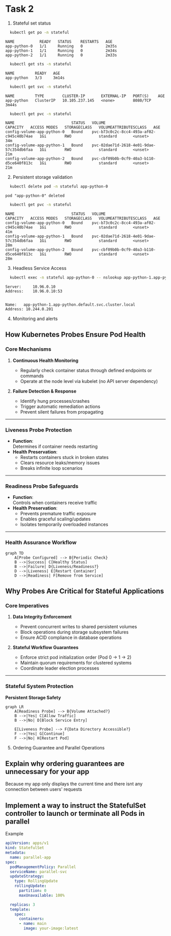 # Task 2

1) Stateful set status
```bash
  kubectl get po -n stateful
```

```
NAME           READY   STATUS    RESTARTS   AGE
app-python-0   1/1     Running   0          2m35s
app-python-1   1/1     Running   0          2m34s
app-python-2   1/1     Running   0          2m33s
```

```bash
  kubectl get sts -n stateful
```

```
NAME         READY   AGE
app-python   3/3     3m14s
```

```bash
  kubectl get svc -n stateful
```

```
NAME         TYPE        CLUSTER-IP       EXTERNAL-IP   PORT(S)    AGE
app-python   ClusterIP   10.105.237.145   <none>        8080/TCP   3m44s
```

```bash
  kubectl get pvc -n stateful
```

```
NAME                         STATUS   VOLUME                                     CAPACITY   ACCESS MODES   STORAGECLASS   VOLUMEATTRIBUTESCLASS   AGE
config-volume-app-python-0   Bound    pvc-b73c0c2c-8cc4-493a-af02-c945c40b74ae   1Gi        RWO            standard       <unset>                 34m
config-volume-app-python-1   Bound    pvc-02dae71d-2618-4e01-9dae-57c354db6faa   1Gi        RWO            standard       <unset>                 21m
config-volume-app-python-2   Bound    pvc-cbf09b0b-0cf9-40a3-b110-d5ce640f813c   1Gi        RWO            standard       <unset>                 21m
```

2) Persistent storage validation
```bash
  kubectl delete pod -n stateful app-python-0
```

```
pod "app-python-0" deleted
```

```bash
  kubectl get pvc -n stateful
```

```
NAME                         STATUS   VOLUME                                     CAPACITY   ACCESS MODES   STORAGECLASS   VOLUMEATTRIBUTESCLASS   AGE
config-volume-app-python-0   Bound    pvc-b73c0c2c-8cc4-493a-af02-c945c40b74ae   1Gi        RWO            standard       <unset>                 41m
config-volume-app-python-1   Bound    pvc-02dae71d-2618-4e01-9dae-57c354db6faa   1Gi        RWO            standard       <unset>                 28m
config-volume-app-python-2   Bound    pvc-cbf09b0b-0cf9-40a3-b110-d5ce640f813c   1Gi        RWO            standard       <unset>                 28m
```

3) Headless Service Access

```bash
  kubectl exec -n stateful app-python-0 -- nslookup app-python-1.app-python.default.svc.cluster.local
```

```
Server:		10.96.0.10
Address:	10.96.0.10:53


Name:	app-python-1.app-python.default.svc.cluster.local
Address: 10.244.0.201
```

4) Monitoring and alerts
## How Kubernetes Probes Ensure Pod Health

### Core Mechanisms
1. **Continuous Health Monitoring**
    - Regularly check container status through defined endpoints or commands
    - Operate at the node level via kubelet (no API server dependency)

2. **Failure Detection & Response**
    - Identify hung processes/crashes
    - Trigger automatic remediation actions
    - Prevent silent failures from propagating

---

### Liveness Probe Protection
- **Function**:  
  Determines if container needs restarting
- **Health Preservation**:
    - Restarts containers stuck in broken states
    - Clears resource leaks/memory issues
    - Breaks infinite loop scenarios

---

### Readiness Probe Safeguards
- **Function**:  
  Controls when containers receive traffic
- **Health Preservation**:
    - Prevents premature traffic exposure
    - Enables graceful scaling/updates
    - Isolates temporarily overloaded instances

---

### Health Assurance Workflow
```mermaid
graph TD
    A[Probe Configured] --> B{Periodic Check}
    B -->|Success| C[Healthy Status]
    B -->|Failure| D{Liveness/Readiness?}
    D -->|Liveness| E[Restart Container]
    D -->|Readiness| F[Remove from Service]
```

## Why Probes Are Critical for Stateful Applications

### Core Imperatives
1. **Data Integrity Enforcement**
    - Prevent concurrent writes to shared persistent volumes
    - Block operations during storage subsystem failures
    - Ensure ACID compliance in database operations

2. **Stateful Workflow Guarantees**
    - Enforce strict pod initialization order (Pod 0 → 1 → 2)
    - Maintain quorum requirements for clustered systems
    - Coordinate leader election processes

---

### Stateful System Protection
**Persistent Storage Safety**
```mermaid
graph LR
    A[Readiness Probe] --> B{Volume Attached?}
    B -->|Yes| C[Allow Traffic]
    B -->|No| D[Block Service Entry]
    
    E[Liveness Probe] --> F{Data Directory Accessible?}
    F -->|Yes| G[Continue]
    F -->|No| H[Restart Pod]
```

5) Ordering Guarantee and Parallel Operations
## Explain why ordering guarantees are unnecessary for your app
Because my app only displays the current time and there isnt any connection between users' requests
## Implement a way to instruct the StatefulSet controller to launch or terminate all Pods in parallel
Example
```yaml
apiVersion: apps/v1
kind: StatefulSet
metadata:
  name: parallel-app
spec:
  podManagementPolicy: Parallel
  serviceName: parallel-svc
  updateStrategy:
    type: RollingUpdate
    rollingUpdate:
      partition: 0
      maxUnavailable: 100%

  replicas: 3
  template:
    spec:
      containers:
      - name: main
        image: your-image:latest
```